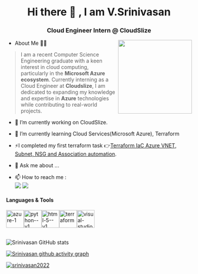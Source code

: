 
<h1 align="center">Hi there 👋 , I am V.Srinivasan</h1>

<h3 align="center"> Cloud Engineer Intern @ CloudSlize </h3>
<img align="right" width="200" height="200" src="https://smeoncloud.in/wp-content/uploads/2022/03/What-is-cloud-computing-1.gif">


<!--
**srinivasan2022/srinivasan2022** is a ✨ _special_ ✨ repository because its `README.md` (this file) appears on your GitHub profile.

Here are some ideas to get you started:

- 🔭 I’m currently working on ...
- 🌱 I’m currently learning ...
- 👯 I’m looking to collaborate on ...
- 🤔 I’m looking for help with ...
- 💬 Ask me about ...
- 📫 How to reach me: ...
- 😄 Pronouns: ...
- ⚡ Fun fact: ...
-->
- About Me 🙋‍♂️

> I am a recent Computer Science Engineering graduate with a keen interest in cloud computing, particularly in the **Microsoft Azure ecosystem**. Currently interning as a Cloud Engineer at **Cloudslize**, I am dedicated to expanding my knowledge and expertise in **Azure** technologies while contributing to real-world projects.



- 🔭 I’m currently working on CloudSlize.
- 🌱 I’m currently learning Cloud Services(Microsoft Azure), Terraform
- ⚡I completed my first terraform task 👉[Terraform IaC Azure VNET, Subnet, NSG and Association automation](https://github.com/srinivasan2022/Terraform_Homework).

- 💬 Ask me about ...
- 📫 How to reach me :
<br/> [<img src="https://img.shields.io/badge/LinkedIn-0077B5?style=for-the-badge&logo=linkedin&logoColor=white" />](https://www.linkedin.com/in/seenu2002/) [<img src="https://img.shields.io/badge/GitHub-100000?style=for-the-badge&logo=github&logoColor=white" />](https://github.com/srinivasan2022/)

#### Languages & Tools</br>
<img width="48" height="48" src="https://img.icons8.com/fluency/48/azure-1.png" alt="azure-1"/><img width="48" height="48" src="https://img.icons8.com/color/48/python--v1.png" alt="python--v1"/><img width="48" height="48" src="https://img.icons8.com/color/48/html-5--v1.png" alt="html-5--v1"/><img width="48" height="48" src="https://img.icons8.com/color/48/terraform.png" alt="terraform"/><img width="48" height="48" src="https://img.icons8.com/fluency/48/visual-studio-code-2019.png" alt="visual-studio-code-2019"/>
</br></br>

![Srinivasan GitHub stats](https://github-readme-stats.vercel.app/api?username=srinivasan2022&theme=blue-green&show_icons=true&hide_border=false&count_private=false)

[![Srinivasan github activity graph](https://github-readme-activity-graph.vercel.app/graph?username=srinivasan2022&bg_color=000000&color=ffffff&line=51f565&point=ffffff&area=true&hide_border=true)](https://ashutosh00710.github.io/github-readme-activity-graph/?)





<p align="left"> <a href="https://github.com/ryo-ma/github-profile-trophy"><img src="https://github-profile-trophy.vercel.app/?username=srinivasan2022" alt="srinivasan2022" /></a> </p>


<!-- <img width="30" height="30" src="https://img.icons8.com/color/48/gmail-new.png" alt="gmail-new"/>
<img width="30" height="30" src="https://img.icons8.com/fluency/48/microsoft-outlook-2019.png" alt="microsoft-outlook-2019"/>

<img width="25" height="25" src="https://img.icons8.com/fluency/48/linkedin.png" alt="linkedin"/> [LinkedIn](https://www.linkedin.com/in/seenu2002/) -->


